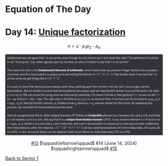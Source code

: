 # Equation of The Day

# Day 14: [Unique factorization](https://en.wikipedia.org/wiki/Fundamental_theorem_of_arithmetic)

$$n=u\cdot p_1p_2\cdots p_k$$

<picture><img alt="Day 14" src="0014.png"></picture>

<center><a href="0013.html">#13</a> $\qquad\leftarrow\qquad$ #14 (June 14, 2024) $\qquad\rightarrow\qquad$ <a href="0015.html">#15</a></center>

[Back to Sector 1](../0-63.md)

<script data-goatcounter="https://zswu.goatcounter.com/count" async src="//gc.zgo.at/count.js"></script>
<script src="https://utteranc.es/client.js" repo="12AbBa/eotd" issue-term="pathname" theme="github-light" crossorigin="anonymous" async> </script>